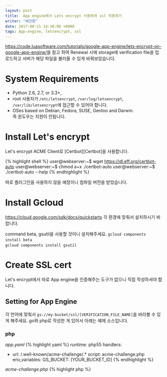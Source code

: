 ```yaml
---
layout: post
title:  App engine에서 Lets encrypt 사용하여 ssl 적용하기
writer: "배진환"
date: 2017-08-21 14:30:00 +0900
tags: App-engine, letsencrypt, ssl
---
```

<https://code.luasoftware.com/tutorials/google-app-engine/lets-encrypt-on-google-app-engine/>을 참고 하여 Renewal 시에 storage에 verification file을 업로드하고 서버가 해당 파일을 불러올 수 있게 바꿔보았습니다.

# System Requirements
- Python 2.6, 2.7, or 3.3+,
- root 사용자가 `/etc/letsencrypt`, `/var/log/letsencrypt`, `/var/lib/letsencrypt`에 접근할 수 있어야 합니다.
- OSes based on Debian, Fedora, SUSE, Gentoo and Darwin.  
즉 윈도우는 지원이 안됩니다.

# Install Let's encrypt
Let's encrypt ACME Client로 [Certbot][Certbot]을 사용합니다.

{% highlight shell %}
user@webserver:~$ wget https://dl.eff.org/certbot-auto
user@webserver:~$ chmod a+x ./certbot-auto
user@webserver:~$ ./certbot-auto --help
{% endhighlight %}

따로 플러그인을 사용하지 않을 예정이니 컴파일 버전을 받았습니다.

# Install Gcloud
<https://cloud.google.com/sdk/docs/quickstarts>
각 환경에 맞춰서 설치하시기 바랍니다.

command beta, gsutil을 사용할 것이니 설치해주세요.
`gcloud components install beta`  
`gcloud components install gsutil`

# Create SSL cert
Let's encrypt에서 따로 App engine을 인증해주는 도구가 없으니 직접 작성하셔야 합니다.

## Setting for App Engine
각 언어에 맞춰서 `gs://my-bucket/ssl/[VERIFICATION_FILE_NAME]`을 바라볼 수 있게 해주세요.
go와 php로 작성한 게 있어서 아래는 예제 소스입니다.

### php
_app.yaml_
{% highlight yaml %}
runtime: php55
handlers:
  - url: /.well-known/acme-challenge/.*
    script: acme-challenge.php
env_variables:
  GS_BUCKET: [YOUR_BUCKET_ID]
{% endhighlight %}

_acme-challenge.php_
{% highlight php %}
<?php

$path = explode('/', $_SERVER['PATH_INFO']);
$verifyName = end($path);

if (file_exists('gs://' . getenv('GS_BUCKET') . '/ssl/' . $verifyName)) {
  $fileContents = file_get_contents('gs://' . getenv('GS_BUCKET') . '/ssl/' . $verifyName);
  echo $fileContents;
} else {
  http_response_code(404);
  die();
}
{% endhighlight %}

### go
_app.yaml_
{% highlight yaml %}
runtime: go
api_version: go1.8

handlers:
- url: /.*
  script: _go_app
{% endhighlight %}

_main.go_
{% highlight go %}
package main

import (
	"net/http"
	"fmt"
	"github.com/gorilla/mux"
	"google.golang.org/appengine"
	"google.golang.org/appengine/log"
	"cloud.google.com/go/storage"
	"io/ioutil"
	"context"
)

func init() {
	route := mux.NewRouter()
	route.HandleFunc("/", index)
	route.HandleFunc("/.well-known/acme-challenge/{encrypt}", acmeChallenge)
	http.Handle("/", route)
}

func index(w http.ResponseWriter, r *http.Request) {
	fmt.Fprint(w, "Hello World")
}

func acmeChallenge(w http.ResponseWriter, r *http.Request) {
	vars := mux.Vars(r)
	encrypt := vars["encrypt"]
	var ctx context.Context
	ctx = appengine.NewContext(r)
	client, err := storage.NewClient(ctx)
	if err != nil {
		log.Errorf(ctx, "failed to create client: %v", err)
		w.WriteHeader(500)
		return
	}
	defer client.Close()
	bucketName := "jhbae-live"
	cBucket := client.Bucket(bucketName)
	rc, err := cBucket.Object(encrypt).NewReader(ctx)
	if err != nil {
		log.Errorf(ctx, "readFile: unable to open file from bucket %q, file %q: %v", bucketName, encrypt, err)
		w.WriteHeader(404)
		return
	}
	defer rc.Close()
	slurp, err := ioutil.ReadAll(rc)
	if err != nil {
		log.Errorf(ctx, "readFile: unable to open file from bucket %q, file %q: %v", bucketName, encrypt, err)
		w.WriteHeader(404)
		return
	}
	fmt.Fprint(w, string(slurp))
}
{% endhighlight %}
**

## Config Domain for App engine
SSL을 사용할 맞춤 도메인을 추가하여 주세요.
![image](/images/post/20170821/custom-domain.png)

## Create shell script HTTP verification file upload to Cloud Storage
certbot의 `--manual-auth-hook`을 이용하여 verification시 Cloud Storage에 Upload되도록 합시다.

_auth-hook.sh_
{% highlight shell %}
#!/bin/bash
# for debugging purpose only
set -x

echo $CERTBOT_VALIDATION | gsutil cp -a project-private - gs://my-bucket/ssl/$CERTBOT_TOKEN

set +x
{% endhighlight %}

## Create shell script SSL Renewal hook
renew 시에 app engine에 SSL을 업로드하고 해당 도메인에 SSL을 매핑해줘야 합니다.

_renew-hook.sh_
{% highlight shell %}
#!/bin/bash
set -x

PROJECT_NAME=your-project-id

#gcloud config set project $PROJECT_NAME

NOW=$(date +"%y/%m/%d")

openssl rsa -in $RENEWED_LINEAGE/privkey.pem -out $RENEWED_LINEAGE/privkeyrsa.pem

CERTID=$(gcloud beta app ssl-certificates create \
  --display-name $PROJECT_NAME-$NOW \
  --certificate $RENEWED_LINEAGE/fullchain.pem \
  --private-key $RENEWED_LINEAGE/privkeyrsa.pem \
  --project $PROJECT_NAME --format='value(id)')

for domain in $RENEWED_DOMAINS; do
  gcloud beta app domain-mappings update $domain --certificate-id $CERTID --project $PROJECT_NAME
done

set +x
{% endhighlight %}

## Run Script
{% highlight text %}
certbot-auto certonly --manual --manual-public-ip-logging-ok \
--preferred-challenges http --manual-auth-hook /[FULLPATH]/auth-hook.sh \
--renew-hook /[FULLPATH]/renew-hook.sh -d your-domain.com -d www.your-domain.com
{% endhighlight %}

Results
{% highlight text %}
IMPORTANT NOTES:
 - Congratulations! Your certificate and chain have been saved at
   /etc/letsencrypt/live/asdf.jhbae.in/fullchain.pem. Your cert will
   expire on 2017-11-19. To obtain a new or tweaked version of this
   certificate in the future, simply run certbot again. To
   non-interactively renew *all* of your certificates, run "certbot
   renew"
 - If you like Certbot, please consider supporting our work by:

   Donating to ISRG / Let's Encrypt:   https://letsencrypt.org/donate
   Donating to EFF:                    https://eff.org/donate-le
{% endhighlight %}

## Test Renewal
`certbot-auto renew --dry-run`

## Register Crontab
`sudo crontab -e`

{% highlight text %}
# m h  dom mon dow   command
15 3 * * * /FULL/PATH/TO/certbot-auto renew --quiet
{% endhighlight %}

![image](/images/post/20170821/ssl.png)  
정상적으로 등록이 되었습니다.


[Certbot]: https://certbot.eff.org/
